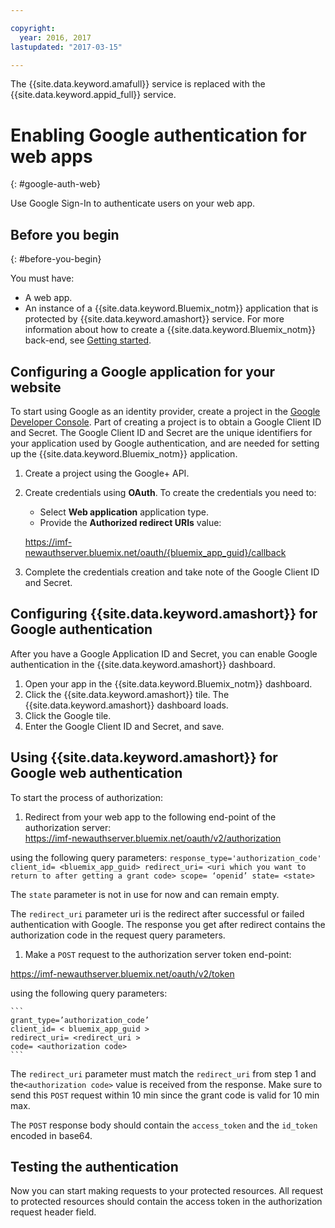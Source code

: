 ```yaml
---

copyright:
  year: 2016, 2017
lastupdated: "2017-03-15"

---
```


The {{site.data.keyword.amafull}} service is replaced with the {{site.data.keyword.appid_full}} service.

# Enabling Google authentication for web apps
{: #google-auth-web}

Use Google Sign-In to authenticate users on your web app.


## Before you begin
{: #before-you-begin}

You must have:
* A web app.
* An instance of a  {{site.data.keyword.Bluemix_notm}} application that is protected by {{site.data.keyword.amashort}} service. For more information about how to create a {{site.data.keyword.Bluemix_notm}} back-end, see [Getting started](index.html).

## Configuring a Google application for your website
To start using Google as an identity provider, create a project in the [Google Developer Console](https://console.developers.google.com). Part of creating a project is to obtain a Google Client ID and Secret. The Google Client ID and Secret are the unique identifiers for your application used by Google authentication, and are needed for setting up the {{site.data.keyword.Bluemix_notm}} application.

1. Create a project using the Google+ API.
1. Create credentials using  **OAuth**. To create the credentials you need to:
    * Select **Web application**  application type.
    * Provide the **Authorized redirect URIs** value:

     https://imf-newauthserver.bluemix.net/oauth/{bluemix_app_guid}/callback
1. Complete the credentials creation and take note of the Google Client ID and Secret.


## Configuring {{site.data.keyword.amashort}} for Google authentication
After you have a Google Application ID and Secret, you can enable Google authentication in the {{site.data.keyword.amashort}}  dashboard.

1. Open your app in the  {{site.data.keyword.Bluemix_notm}}  dashboard.
1. Click the {{site.data.keyword.amashort}} tile. The {{site.data.keyword.amashort}}  dashboard loads.
1. Click the Google tile.
1. Enter the Google Client ID and Secret, and save.


## Using {{site.data.keyword.amashort}} for Google web authentication
To start the process of authorization:

1. Redirect from your web app to the following end-point of the authorization server:  
  https://imf-newauthserver.bluemix.net/oauth/v2/authorization

  using the following query parameters:
	```
   response_type='authorization_code'
   client_id= <bluemix_app_guid>
   redirect_uri= <uri which you want to return to after getting a grant code>
   scope= ‘openid’
   state= <state>
	```

  The `state` parameter is not in use for now and can remain empty.

  The `redirect_uri` parameter uri is the redirect after successful or failed authentication with Google.
  The response you get after redirect  contains the authorization code in the request query parameters.
1. Make a `POST` request to the authorization server token end-point:

 https://imf-newauthserver.bluemix.net/oauth/v2/token


  using the following query parameters:

	```
  	grant_type=’authorization_code’
    client_id= < bluemix_app_guid >
    redirect_uri= <redirect_uri >
    code= <authorization code>
	```
  The `redirect_uri` parameter must match the `redirect_uri` from step 1 and the`<authorization code>` value is received from the response.
  Make sure to send this `POST` request within 10 min since the grant code is valid for 10 min max.

The `POST` response body should contain the `access_token` and the `id_token` encoded in base64.

## Testing the authentication

Now you can start making requests to your protected resources.
All request to protected resources should contain the access token in the authorization request header field.
